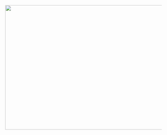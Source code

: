 
<img src="https://media1.tenor.com/images/3ccc0e15cbf9bee22c30701649065643/tenor.gif" width="900" height="400" />

